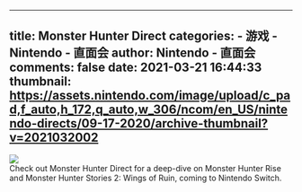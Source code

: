 
---
title: Monster Hunter Direct
categories: 
    - 游戏
    - Nintendo - 直面会
author: Nintendo - 直面会
comments: false
date: 2021-03-21 16:44:33
thumbnail: https://assets.nintendo.com/image/upload/c_pad,f_auto,h_172,q_auto,w_306/ncom/en_US/nintendo-directs/09-17-2020/archive-thumbnail?v=2021032002
---

<div>   
<img src="https://assets.nintendo.com/image/upload/c_pad,f_auto,h_172,q_auto,w_306/ncom/en_US/nintendo-directs/09-17-2020/archive-thumbnail?v=2021032002" referrerpolicy="no-referrer"><br>Check out Monster Hunter Direct for a deep-dive on Monster Hunter Rise and Monster Hunter Stories 2: Wings of Ruin, coming to Nintendo Switch.  
</div>
            